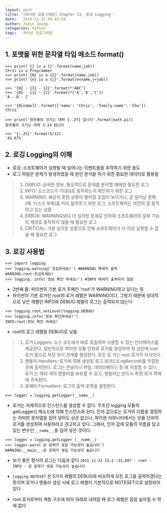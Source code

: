 ```yaml
---
layout: post
title: '[파이썬 프로그래밍] Chapter 12. 로깅 Logging'
date:   2019-12-22 08:43:59
author: Jimin Jeong
categories: Python
tags:	파이썬 프로그래밍
---
```



## 1. 포맷을 위한 문자열 타입 메소드 format()
```
>>> print('{} is a {}'.format(name,job))
Chris is a Programmer
>>> print('{0} is a {1}'.format(name,job))
>>> print('{n} is a {j}'.format(n=name,j=job))
```

```
>>> '{0} - {1} - {2}'.format(*'ABC')
>>> '{0} - {1} - {2}'.format(*['A','B','C'])
'A - B - C'
```

```
>>> '{0[name]}'.format({'name': 'Chris', 'family-name': 'Cho'})
Chris
```

```
>>> print('원주율의 크기는 대략 {:.2f} 입니다'.format(math.pi))
원주율의 크기는 대략 3.14 입니다
```

```
>>> '{:.2%}'.format(5/12)
'41.67%'
```


## 2. 로깅 Logging의 이해
* 로깅: 소프트웨어가 실행될 때 일어나는 이벤트들을 추적하기 위한 용도
* 로그 파일은 문제가 발생하였을 때 원인 분석을 하기 위한 중요한 데이터로 활용됨
> 1. DEBUG: 상세한 정보, 통상적으로 문제를 분석할 때에만 필요한 로그  
> 2. INFO: 소스코드가 기대대로 동작하는지 확인하기 위한 로그  
> 3. WARNING: 예상치 못한 상황이 벌어질 조짐이 보이거나, 곧 일어날 문제(예: 디스크 부족)를 미리 알려주기 위한 로그, 소프트웨어는 여전히 잘 동작하고 있는 상황  
> 4. ERROR: WARNING보다 더 심각한 문제로 인하여 소프트웨어의 일부 기능이 제대로 동작하지 않을 때 필요한 로그  
> 5. CRITICAL: 가장 심각한 상황으로 인해 소프트웨어가 더 이상 실행할 수 없을 때 필요한 로그  

## 3. 로깅 사용법
```
>>> import logging
>>> logging.warning('조심하세요!') #WARNING 메세지 출력
WARNING:root:조심하세요!
>>> logging. info('정보 확인 하세요!') #INFO 메세지 출력되지 않음
```
- 2번째 줄: 파이썬의 기본 로거 주체인 'root'가 WARNING하고 있다는 뜻
- 파이썬의 기본 로거인 root의 로거 레벨은 WARNING이다. 그렇기 때문에 상대적으로 낮은 레벨인 INFO와 DEBUG 레벨의 로그는 출력되지 않는다
```
>>> logging.root.setLevel(logging.DEBUG)
>>> logging.info('정보 확인하세요!')
INFO:root:정보 확인 하세요!
```
- root의 로그 레벨을 DEBUG로 낮춤

> 1. 로거 Loggers; 소스 코드에서 바로 호출하여 사용할 수 있는 인터페이스를 				제공한다. 일반적으로 파이썬 모듈 단위로 로거를 생성하며 최				상단에 root 로거 밑으로 부모 자식 관계를 형성한다. 모든 로				거는 root 로거의 자식이다  
> 2. 핸들러 Handlers: 로거에 의해 생성된 로그 레코드(LogRecord)를 적절한 					곳에 출력한다. 로그는 콘솔이나 파일, 데이터베이스 등					에 저장할 수 있다. 로거	는 여러 개의 핸들러를 보유할 					수 있고, 핸들러는 반드시 특정 로거 객체에 귀속된다.   
> 3. 포매터 Formatters: 로그의 출력 포맷을 결정한다.    

`>>> logger = logging.getLogger(__name__)`
- 로거는 자체적으로 인스턴스를 생성할 수 없다. 무조건 logging 모듈의 getLogger() 메소드에 의해 인스턴스화 된다. 인자 값으로는 로거의 이름을 결정하는 어떠한 문자열을 집어 넣어도 상관 없으나, 파이썬 커뮤니티에서는 모듈 단위의 로거를 생성하여 사용하라고 권고하고 있다. 그래서, 인자 값에 모듈의 이름을 담고 있는 변수인 `__name__` 을 집어 넣은 것이다.

```
>>> logger = logging.getLogger (__name__)
>>> logger.warn('곧 문제가 생길 가능성이 높습니다')
WARNING:__main__:곧 문제가 생길 가능성이 높습니다
```

- 보기 좋은 형식의 로그는 다음과 같다
`2015-11-21 15:2-:31,087 - root - INFO - 곧 문제가 생길 가능성이 높습니다`

- `logging.NOTESET` 은 5가지 레벨의 DEBUG와 비슷하게 모든 로그를 출력하겠다는 뜻이며 로거나 핸들러 생성 시에 로그 레벨이 기본적으로 NOTESET으로 설정되어 있다
- root 로거로부터 계층 구조에 따라 아래로 내려갈 때 로그 레벨은 점점 높아질 수 밖에 없다
